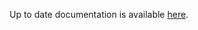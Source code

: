 <!-- DO NOT EDIT THIS FILE MANUALLY -->
<!-- Please read https://github.com/linuxserver/docker-webtop/blob/alpine-i3/.github/CONTRIBUTING.md -->
Up to date documentation is available [here](https://github.com/linuxserver/docker-webtop/blob/master/README.md).
